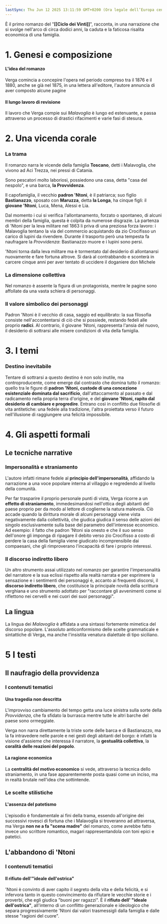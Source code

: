 ```yaml
---
lastSync: Thu Jun 12 2025 13:11:59 GMT+0200 (Ora legale dell’Europa centrale)
---
```

È il primo romanzo del "**[[Ciclo dei Vinti]]**", racconta, in una narrazione che si svolge nell'arco di circa dodici anni, la caduta e la faticosa risalita economica di una famiglia.

# 1. Genesi e composizione
#### L'idea del romanzo
Verga comincia a concepire l'opera nel periodo compreso tra il 1876 e il 1880, anche se già nel 1875, in una lettera all'editore, l'autore annuncia di aver composto alcune pagine

#### Il lungo lavoro di revisione
Il lavoro che Verga compie sui *Malavoglia* è lungo ed estenuante, e passa attraverso un processo di drastici rifacimenti e varie fasi di stesura.

# 2. Una vicenda corale
### La trama
Il romanzo narra le vicende della famiglia **Toscano**, detti i Malavoglia, che vivono ad Aci Trezza, nei pressi di Catania.

Sono pescatori molto laboriosi, possiedono una casa, detta "casa del nespolo", e una barca, **la Provvidenza**. 

Il capofamiglia, il vecchio **padron 'Ntoni**, è il patriarca; suo figlio **Bastianazzo**, sposato con **Maruzza**, detta **la Longa**, ha cinque figli: il **giovane 'Ntoni**, Luca, Mena, Alessi e Lia.

Dal momento i cui si verifica l'allontanamento, forzato o spontaneo, di alcuni membri della famiglia, questa è colpita da numerose disgrazie. La partenza di 'Ntoni per la leva militare nel 1863 li priva di una preziosa forza lavoro: i Malavoglia tentano la via del commercio acquistando da zio Crocifisso un carico di lupini da rivendere. Durante il trasporto però una tempesta fa naufragare la *Provvidenza*: Bastianazzo muore e i lupini sono persi.

'Ntoni torna dalla leva militare ma è tormentato dal desiderio di allontanarsi nuovamente e fare fortuna altrove. Si darà al contrabbando e sconterà in carcere cinque anni per aver tentato di uccidere il doganiere don Michele

### La dimensione collettiva
Nel romanzo è assente la figura di un protagonista, mentre le pagine sono affollate da una vasta schiera di personaggi.

### Il valore simbolico dei personaggi
Padron 'Ntoni è il vecchio di casa, saggio ed equilibrato: la sua filosofia consiste nell'accontentarsi di ciò che si possiede, restando fedeli alle proprio **radici**. Al contrario, il giovane 'Ntoni, rappresenta l'ansia del nuovo, il desiderio di sottrarsi alle misere condizioni di vita della famiglia.

# 3. I temi
### Destino inevitabile
Tentare di sottrarsi a questo destino è non solo inutile, ma controproducente, come emerge dal contrasto che domina tutto il romanzo: quello tra le figure di **padron 'Ntoni, custode di una concezione esistenziale dominata dal sacrificio**, dall'attaccamento al passato e dal radicamento nella propria terra d'origine, e del **giovane 'Ntoni, rapito dal desiderio di cambiare e progredire**. Entrano così in conflitto due filosofie di vita antitetiche: una fedele alla tradizione, l'altra proiettata verso il futuro nell'illusione di raggiungere una felicità impossibile.

# 4. Gli aspetti formali
## Le tecniche narrative
### Impersonalità e straniamento
L'autore infatti rimane fedele al **principio dell'impersonalità**, affidando la narrazione a una voce popolare interna al villaggio e regredendo al livello della comunità.

Per far trasparire il proprio personale punti di vista, Verga ricorre a un **effetto di straniamento**, immedesimandosi nell'ottica degli abitanti del paese proprio per da modo al lettore di coglierne la natura malevola. Ciò accade quando la dirittura morale di alcuni personaggi viene vista negativamente dalla collettività, che giudica giudica il senso delle azioni dei singolo esclusivamente sulla base del parametro dell'interesse economico. Ad esempio: il fatto che padron 'Ntoni sia onesto e che il suo senso dell'onore gli imponga di ripagare il debito verso zio Crocifisso a costo di perdere la casa della famiglia viene giudicato incomprensibile dai compaesani, che gli rimproverano l'incapacità di fare i proprio interessi.

### Il discorso indiretto libero
Un altro strumento assai utilizzato nel romanzo per garantire l'impersonalità del narratore e la sua eclissi rispetto alla realtà narrata e per esprimere la sensazione e i sentimenti dei personaggi è, accanto ai frequenti discorsi, il **discorso indiretto libero**, che costituisce la principale novità della scrittura verghiana e uno strumento adottato per "raccontare gli avvenimenti come si riflettono nei cervelli e nei cuori dei suoi personaggi".

## La lingua
La lingua dei *Malavoglia* è affidata a una sintassi fortemente mimetica del discorso popolare.
L'assoluto anticonformismo delle scelte grammaticale e sintattiche di Verga, ma anche l'insistita venatura dialettale di tipo siciliano.

# 5 I testi
## Il naufragio della provvidenza
### I contenuti tematici
#### Una tragedia non descritta
L'improvviso cambiamento del tempo getta una luce sinistra sulla sorte della *Provvidenza*, che fa sfidato la burrasca mentre tutte le altri barche del paese sono ormeggiate.

Verga non narra direttamente la triste sorte delle barca e di Bastianazzo, ma la fa intravedere nelle parole e nei gesti degli abitanti del borgo: è infatti la visione d'assieme che interessa il narratore, la **gestualità collettiva**, la **coralità delle reazioni del popolo**.

#### La ragione economica
La **centralità del motivo economico** si vede, attraverso la tecnica dello straniamento, in una fase apparentemente posta quasi come un inciso, ma in realtà brutale nell'idea che sottintende.

### Le scelte stilistiche
#### L'assenza del patetismo
L'episodio è fondamentale ai fini della trama, essendo all'origine dei successivi rovesci di fortuna che i Malavoglia si troveranno ad attraversa, ma Verga **non ne a fa "scena madre"** del romanzo, come avrebbe fatto invece uno scrittore romantico, magari rappresentandola con toni epici e patetici.

## L'abbandono di 'Ntoni
### I contenuti tematici
#### Il rifiuto dell'"ideale dell'ostrica"
'Ntoni è convinto di aver capito il segreto della vita e della felicità, e si infervora tanto in questo convincimento da rifiutare le vecchie storie e i proverbi, che egli giudica "buoni per ragazzi". È il **rifiuto dell' "ideale dell'ostrica"**, all'interno di un conflitto generazionale e ideologico che separa progressivamente 'Ntoni dai valori trasmessigli dalla famiglia e dalle stesse "ragioni del cuore". 